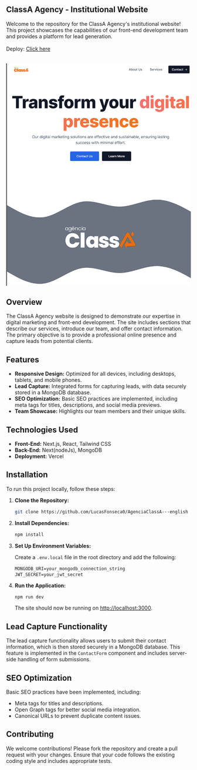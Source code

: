 ## ClassA Agency - Institutional Website

Welcome to the repository for the ClassA Agency's institutional website! This project showcases the capabilities of our front-end development team and provides a platform for lead generation.
<br/>
<br/>
Deploy: <a href="https://www.class-a.vercel.app">Click here</a>
<br/>
<br/>

![Class a image](image.png)

## Overview

The ClassA Agency website is designed to demonstrate our expertise in digital marketing and front-end development. The site includes sections that describe our services, introduce our team, and offer contact information. The primary objective is to provide a professional online presence and capture leads from potential clients.

## Features

- **Responsive Design:** Optimized for all devices, including desktops, tablets, and mobile phones.
- **Lead Capture:** Integrated forms for capturing leads, with data securely stored in a MongoDB database.
- **SEO Optimization:** Basic SEO practices are implemented, including meta tags for titles, descriptions, and social media previews.
- **Team Showcase:** Highlights our team members and their unique skills.

## Technologies Used

- **Front-End:** Next.js, React, Tailwind CSS
- **Back-End:** Next(nodeJs), MongoDB
- **Deployment:** Vercel

## Installation

To run this project locally, follow these steps:

1. **Clone the Repository:**

   ```bash
   git clone https://github.com/LucasFonseca0/AgenciaClassA---english
   ```

2. **Install Dependencies:**

   ```bash
   npm install
   ```

3. **Set Up Environment Variables:**

   Create a `.env.local` file in the root directory and add the following:

   ```
   MONGODB_URI=your_mongodb_connection_string
   JWT_SECRET=your_jwt_secret
   ```

4. **Run the Application:**

   ```bash
   npm run dev
   ```

   The site should now be running on [http://localhost:3000](http://localhost:3000).


## Lead Capture Functionality

The lead capture functionality allows users to submit their contact information, which is then stored securely in a MongoDB database. This feature is implemented in the `ContactForm` component and includes server-side handling of form submissions.

## SEO Optimization

Basic SEO practices have been implemented, including:

- Meta tags for titles and descriptions.
- Open Graph tags for better social media integration.
- Canonical URLs to prevent duplicate content issues.

## Contributing

We welcome contributions! Please fork the repository and create a pull request with your changes. Ensure that your code follows the existing coding style and includes appropriate tests.

